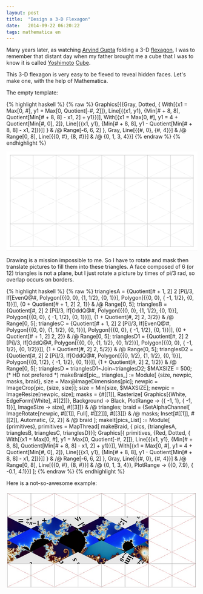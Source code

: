 ```yaml
---
layout: post
title:  "Design a 3-D Flexagon"
date:   2014-09-22 06:20:22
tags: mathematica en
---
```


Many years later, as watching [Arvind Gupta](http://www.arvindguptatoys.com/toys.html) folding a 
3-D [flexagon](http://www.arvindguptatoys.com/toys/flexagon.html), I was to remember 
that distant day when my father brought me a cube that I was to know it is called [Yoshimoto](http://www1.ttcn.ne.jp/~a-nishi/y_cube/z_y_cube.html)
[Cube](http://www.math.nmsu.edu/~breakingaway/Lessons/MFC/MFC.html).

This 3-D flexagon is very easy to be flexed to reveal hidden faces. Let's make one, with the help of Mathematica.

The empty template:

{% highlight haskell %}
{% raw %}
    Graphics[{{Gray, Dotted,
       {
          With[{x1 = Max[0, #], y1 = Max[0, Quotient[-#, 2]]}, 
           Line[{{x1, y1}, {Min[# + 8, 8], 
              Quotient[Min[# + 8, 8] - x1, 2] + y1}}]], 
          With[{x1 = Max[0, #], y1 = 4 + Quotient[Min[#, 0], 2]}, 
           Line[{{x1, y1}, {Min[# + 8, 8], 
              y1 - Quotient[Min[# + 8, 8] - x1, 2]}}]]
          } & /@ Range[-6, 6, 2]
       },
      Gray,
      Line[{{#, 0}, {#, 4}}] & /@ Range[0, 8],
      Line[{{0, #}, {8, #}}] & /@ {0, 1, 3, 4}}]
{% endraw %}
{% endhighlight %}

![template](/img/flexagon-template.png)

Drawing is a mission impossible to me. So I have to rotate and mask then translate pictures to fill them into these 
triangles. A face composed of 6 (or 12) triangles is not a plane, but I just rotate a picture by times of pi/3 rad, 
so overlap occurs on borders.

{% highlight haskell %}
{% raw %}
    trianglesA = {Quotient[# + 1, 2] 2 \[Pi]/3,
         If[EvenQ@#, Polygon[{{0, 0}, {1, 1/2}, {0, 1}}], 
          Polygon[{{0, 0}, { -1, 1/2}, {0, 1}}]],
         {0 + Quotient[# + 1, 2] 2, 1}} & /@ Range[0, 5];
    trianglesB = {Quotient[#, 2] 2 \[Pi]/3,
         If[OddQ@#, Polygon[{{0, 0}, {1, 1/2}, {0, 1}}], 
          Polygon[{{0, 0}, { -1, 1/2}, {0, 1}}]],
         {1 + Quotient[#, 2] 2, 3/2}} & /@ Range[0, 5];
    trianglesC = {Quotient[# + 1, 2] 2 \[Pi]/3,
         If[EvenQ@#, Polygon[{{0, 0}, {1, 1/2}, {0, 1}}], 
          Polygon[{{0, 0}, { -1, 1/2}, {0, 1}}]],
         {0 + Quotient[# + 1, 2] 2, 2}} & /@ Range[0, 5];
    trianglesD1 = {Quotient[#, 2] 2 \[Pi]/3,
         If[OddQ@#, Polygon[{{0, 0}, {1, 1/2}, {0, 1/2}}], 
          Polygon[{{0, 0}, { -1, 1/2}, {0, 1/2}}]],
         {1 + Quotient[#, 2] 2, 5/2}} & /@ Range[0, 5];
    trianglesD2 = {Quotient[#, 2] 2 \[Pi]/3,
         If[OddQ@#, Polygon[{{0, 1/2}, {1, 1/2}, {0, 1}}], 
          Polygon[{{0, 1/2}, { -1, 1/2}, {0, 1}}]],
         {1 + Quotient[#, 2] 2, 1/2}} & /@ Range[0, 5];
    trianglesD = trianglesD1~Join~trianglesD2;
    $MAXSIZE = 500; (* HD not prefered *)
    makeBraid[pic_, triangles_] := Module[
       {size, newpic, masks, braid},
       size = Max@ImageDimensions[pic];
       newpic = ImageCrop[pic, {size, size}];
       size = Min[size, $MAXSIZE];
       newpic = ImageResize[newpic, size];
       masks = {#[[1]], 
           Rasterize[
            Graphics[{White, EdgeForm[White], #[[2]]}, 
             Background -> Black, PlotRange -> {{ -1, 1}, { -1, 1}}], 
            ImageSize -> size], #[[3]]} & /@ triangles;
       braid = {SetAlphaChannel[
            ImageRotate[newpic, #[[1]], Full], #[[2]]], #[[3]]} & /@ masks;
       Inset[#[[1]], #[[2]], Automatic, {2, 2}] & /@ braid
       ];
    makeIt[pics_List] := Module[
       {primitives},
       primitives = 
        MapThread[
         makeBraid, { 
          pics, {trianglesA, trianglesB, trianglesC, trianglesD}}];
       Graphics[{
         primitives,
         {Red, Dotted,
          {
             With[{x1 = Max[0, #], y1 = Max[0, Quotient[-#, 2]]}, 
              Line[{{x1, y1}, {Min[# + 8, 8], 
                 Quotient[Min[# + 8, 8] - x1, 2] + y1}}]], 
             With[{x1 = Max[0, #], y1 = 4 + Quotient[Min[#, 0], 2]}, 
              Line[{{x1, y1}, {Min[# + 8, 8], 
                 y1 - Quotient[Min[# + 8, 8] - x1, 2]}}]]
             } & /@ Range[-6, 6, 2]
          },
         Gray,
         Line[{{#, 0}, {#, 4}}] & /@ Range[0, 8],
         Line[{{0, #}, {8, #}}] & /@ {0, 1, 3, 4}}, 
        PlotRange -> {{0, 7.9}, { -0.1, 4.1}}]
       ];
{% endraw %}
{% endhighlight %}

Here is a not-so-awesome example:

![demo](/img/flexagon-demo.jpg)
